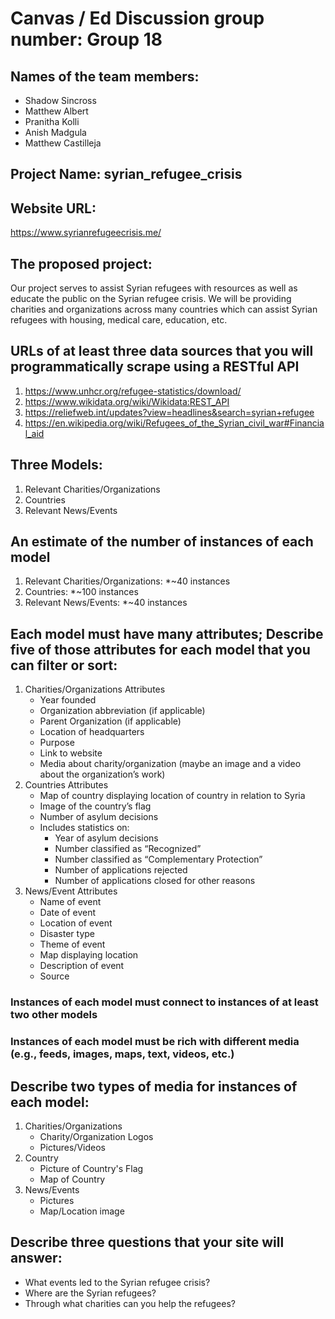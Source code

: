 

# Canvas / Ed Discussion group number: Group 18
## Names of the team members:

* Shadow Sincross
* Matthew Albert
* Pranitha Kolli
* Anish Madgula
* Matthew Castilleja

## Project Name: syrian_refugee_crisis

## Website URL:
https://www.syrianrefugeecrisis.me/

## The proposed project:
Our project serves to assist Syrian refugees with resources as well as educate the public on the Syrian refugee crisis. We will be providing charities and organizations across many countries which can assist Syrian refugees with housing, medical care, education, etc. 

## URLs of at least three data sources that you will programmatically scrape using a RESTful API 
1. https://www.unhcr.org/refugee-statistics/download/
1. https://www.wikidata.org/wiki/Wikidata:REST_API
1. https://reliefweb.int/updates?view=headlines&search=syrian+refugee
1. https://en.wikipedia.org/wiki/Refugees_of_the_Syrian_civil_war#Financial_aid

## Three Models:
1. Relevant Charities/Organizations
1. Countries 
1. Relevant News/Events

## An estimate of the number of instances of each model
1. Relevant Charities/Organizations: *~40 instances
1. Countries: *~100 instances
1. Relevant News/Events: *~40 instances 

## Each model must have many attributes; Describe five of those attributes for each model that you can filter or sort:
1. Charities/Organizations Attributes
    * Year founded
    * Organization abbreviation (if applicable)
    * Parent Organization (if applicable)
    * Location of headquarters
    * Purpose
    * Link to website
    * Media about charity/organization (maybe an image and a video about the organization’s work)
1. Countries Attributes
    * Map of country displaying location of country in relation to Syria
    * Image of the country’s flag
    * Number of asylum decisions
    * Includes statistics on:
        * Year of asylum decisions
        * Number classified as “Recognized”
        * Number classified as “Complementary Protection”
        * Number of applications rejected
        * Number of applications closed for other reasons
1. News/Event Attributes
    * Name of event
    * Date of event
    * Location of event
    * Disaster type
    * Theme of event
    * Map displaying location
    * Description of event
    * Source

### Instances of each model must connect to instances of at least two other models
### Instances of each model must be rich with different media (e.g., feeds, images, maps, text, videos, etc.)

## Describe two types of media for instances of each model:
1. Charities/Organizations
    * Charity/Organization Logos 
    * Pictures/Videos
1. Country 
    * Picture of Country's Flag
    * Map of Country
1. News/Events 
    * Pictures
    * Map/Location image

## Describe three questions that your site will answer:
* What events led to the Syrian refugee crisis?
* Where are the Syrian refugees?
* Through what charities can you help the refugees?
